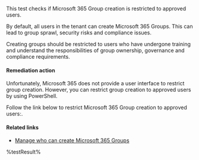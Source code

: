 This test checks if Microsoft 365 Group creation is restricted to approved users.

By default, all users in the tenant can create Microsoft 365 Groups. This can lead to group sprawl, security risks and compliance issues.

Creating groups should be restricted to users who have undergone training and understand the responsibilities of group ownership, governance and compliance requirements.

#### Remediation action

Unfortunately, Microsoft 365 does not provide a user interface to restrict group creation. However, you can restrict group creation to approved users by using PowerShell.

Follow the link below to restrict Microsoft 365 Group creation to approved users:.

#### Related links

- [Manage who can create Microsoft 365 Groups](https://learn.microsoft.com/en-us/microsoft-365/solutions/manage-creation-of-groups?view=o365-worldwide)

<!--- Results --->

%testResult%
